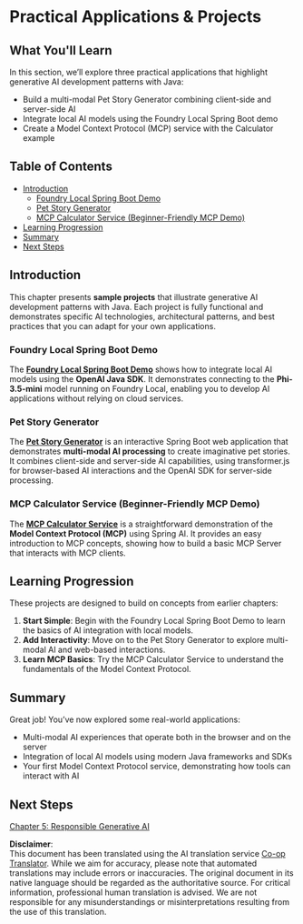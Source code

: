 <!--
CO_OP_TRANSLATOR_METADATA:
{
  "original_hash": "14c0a61ecc1cd2012a9c129236dfdf71",
  "translation_date": "2025-07-29T14:10:55+00:00",
  "source_file": "04-PracticalSamples/README.md",
  "language_code": "en"
}
-->
# Practical Applications & Projects

## What You'll Learn
In this section, we’ll explore three practical applications that highlight generative AI development patterns with Java:
- Build a multi-modal Pet Story Generator combining client-side and server-side AI
- Integrate local AI models using the Foundry Local Spring Boot demo
- Create a Model Context Protocol (MCP) service with the Calculator example

## Table of Contents

- [Introduction](../../../04-PracticalSamples)
  - [Foundry Local Spring Boot Demo](../../../04-PracticalSamples)
  - [Pet Story Generator](../../../04-PracticalSamples)
  - [MCP Calculator Service (Beginner-Friendly MCP Demo)](../../../04-PracticalSamples)
- [Learning Progression](../../../04-PracticalSamples)
- [Summary](../../../04-PracticalSamples)
- [Next Steps](../../../04-PracticalSamples)

## Introduction

This chapter presents **sample projects** that illustrate generative AI development patterns with Java. Each project is fully functional and demonstrates specific AI technologies, architectural patterns, and best practices that you can adapt for your own applications.

### Foundry Local Spring Boot Demo

The **[Foundry Local Spring Boot Demo](foundrylocal/README.md)** shows how to integrate local AI models using the **OpenAI Java SDK**. It demonstrates connecting to the **Phi-3.5-mini** model running on Foundry Local, enabling you to develop AI applications without relying on cloud services.

### Pet Story Generator

The **[Pet Story Generator](petstory/README.md)** is an interactive Spring Boot web application that demonstrates **multi-modal AI processing** to create imaginative pet stories. It combines client-side and server-side AI capabilities, using transformer.js for browser-based AI interactions and the OpenAI SDK for server-side processing.

### MCP Calculator Service (Beginner-Friendly MCP Demo)

The **[MCP Calculator Service](calculator/README.md)** is a straightforward demonstration of the **Model Context Protocol (MCP)** using Spring AI. It provides an easy introduction to MCP concepts, showing how to build a basic MCP Server that interacts with MCP clients.

## Learning Progression

These projects are designed to build on concepts from earlier chapters:

1. **Start Simple**: Begin with the Foundry Local Spring Boot Demo to learn the basics of AI integration with local models.
2. **Add Interactivity**: Move on to the Pet Story Generator to explore multi-modal AI and web-based interactions.
3. **Learn MCP Basics**: Try the MCP Calculator Service to understand the fundamentals of the Model Context Protocol.

## Summary

Great job! You’ve now explored some real-world applications:

- Multi-modal AI experiences that operate both in the browser and on the server
- Integration of local AI models using modern Java frameworks and SDKs
- Your first Model Context Protocol service, demonstrating how tools can interact with AI

## Next Steps

[Chapter 5: Responsible Generative AI](../05-ResponsibleGenAI/README.md)

**Disclaimer**:  
This document has been translated using the AI translation service [Co-op Translator](https://github.com/Azure/co-op-translator). While we aim for accuracy, please note that automated translations may include errors or inaccuracies. The original document in its native language should be regarded as the authoritative source. For critical information, professional human translation is advised. We are not responsible for any misunderstandings or misinterpretations resulting from the use of this translation.
